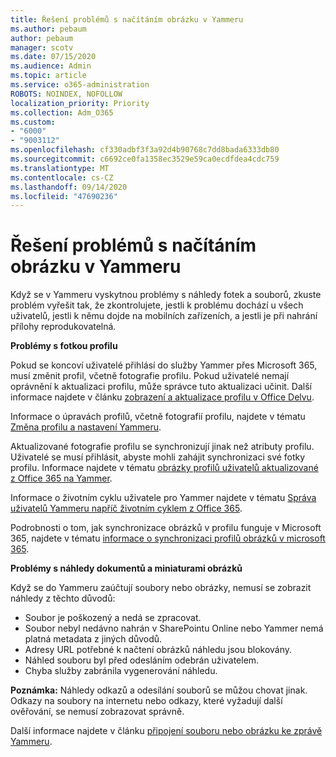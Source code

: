 ```yaml
---
title: Řešení problémů s načítáním obrázku v Yammeru
ms.author: pebaum
author: pebaum
manager: scotv
ms.date: 07/15/2020
ms.audience: Admin
ms.topic: article
ms.service: o365-administration
ROBOTS: NOINDEX, NOFOLLOW
localization_priority: Priority
ms.collection: Adm_O365
ms.custom:
- "6000"
- "9003112"
ms.openlocfilehash: cf330adbf3f3a92d4b90768c7dd8bada6333db80
ms.sourcegitcommit: c6692ce0fa1358ec3529e59ca0ecdfdea4cdc759
ms.translationtype: MT
ms.contentlocale: cs-CZ
ms.lasthandoff: 09/14/2020
ms.locfileid: "47690236"
---
```

# <a name="troubleshoot-image-loading-issues-in-yammer"></a>Řešení problémů s načítáním obrázku v Yammeru

Když se v Yammeru vyskytnou problémy s náhledy fotek a souborů, zkuste problém vyřešit tak, že zkontrolujete, jestli k problému dochází u všech uživatelů, jestli k němu dojde na mobilních zařízeních, a jestli je při nahrání přílohy reprodukovatelná.  

**Problémy s fotkou profilu**  

Pokud se koncoví uživatelé přihlásí do služby Yammer přes Microsoft 365, musí změnit profil, včetně fotografie profilu. Pokud uživatelé nemají oprávnění k aktualizaci profilu, může správce tuto aktualizaci učinit. Další informace najdete v článku [zobrazení a aktualizace profilu v Office Delvu](https://support.microsoft.com/office/view-and-update-your-profile-in-office-delve-4e84343b-eedf-45a1-aeb9-8627ccca14ba).

Informace o úpravách profilů, včetně fotografií profilu, najdete v tématu [Změna profilu a nastavení Yammeru](https://support.microsoft.com/office/classic-yammer-change-my-yammer-profile-and-settings-a3aeca0e-de34-4897-9b59-de6516542851). 

Aktualizované fotografie profilu se synchronizují jinak než atributy profilu. Uživatelé se musí přihlásit, abyste mohli zahájit synchronizaci své fotky profilu. Informace najdete v tématu [obrázky profilů uživatelů aktualizované z Office 365 na Yammer](https://docs.microsoft.com/yammer/manage-yammer-users/manage-users-across-their-lifecycle#q-are-user-profile-pictures-updated-from-office-365-to-yammer).

Informace o životním cyklu uživatele pro Yammer najdete v tématu [Správa uživatelů Yammeru napříč životním cyklem z Office 365](https://docs.microsoft.com/yammer/manage-yammer-users/manage-users-across-their-lifecycle).  

Podrobnosti o tom, jak synchronizace obrázků v profilu funguje v Microsoft 365, najdete v tématu [informace o synchronizaci profilů obrázků v microsoft 365](https://support.microsoft.com/office/information-about-profile-picture-synchronization-in-microsoft-365-20594d76-d054-4af4-a660-401133e3d48a).  

**Problémy s náhledy dokumentů a miniaturami obrázků**  

Když se do Yammeru zaúčtují soubory nebo obrázky, nemusí se zobrazit náhledy z těchto důvodů: 

- Soubor je poškozený a nedá se zpracovat.
- Soubor nebyl nedávno nahrán v SharePointu Online nebo Yammer nemá platná metadata z jiných důvodů.
- Adresy URL potřebné k načtení obrázků náhledu jsou blokovány.
- Náhled souboru byl před odesláním odebrán uživatelem.
- Chyba služby zabránila vygenerování náhledu.

**Poznámka:** Náhledy odkazů a odesílání souborů se můžou chovat jinak. Odkazy na soubory na internetu nebo odkazy, které vyžadují další ověřování, se nemusí zobrazovat správně.

Další informace najdete v článku [připojení souboru nebo obrázku ke zprávě Yammeru](https://support.microsoft.com/office/attach-a-file-or-image-to-a-yammer-message-f576d4d1-ad66-4ce4-9c43-46cf75978dbf). 